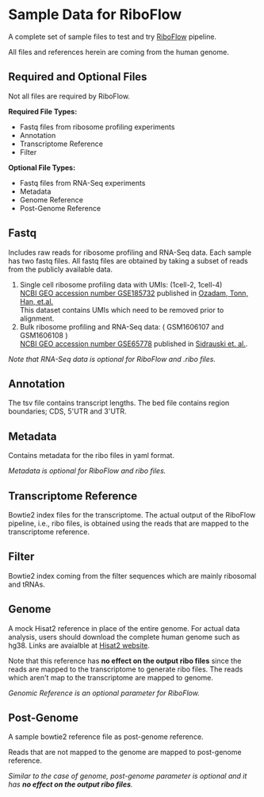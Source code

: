 # Sample Data for RiboFlow

A complete set of sample files to test and try 
[RiboFlow](https://github.com/ribosomeprofiling/riboflow) pipeline. 

All files and references herein are coming from the human genome.

## Required and Optional Files

Not all files are required by RiboFlow. 

**Required File Types:**
* Fastq files from ribosome profiling experiments
* Annotation
* Transcriptome Reference
* Filter  

**Optional File Types:**
* Fastq files from RNA-Seq experiments
* Metadata
* Genome Reference
* Post-Genome Reference

## Fastq
Includes raw reads for ribosome profiling and RNA-Seq data.
Each sample has two fastq files. 
All fastq files are obtained by taking a subset of reads from
the publicly available data.
  1) Single cell ribosome profiling data with UMIs: (1cell-2, 1cell-4)  
  [NCBI GEO accession number GSE185732](https://www.ncbi.nlm.nih.gov/geo/query/acc.cgi?acc=GSE185732) published in  [Ozadam, Tonn, Han, et.al.](https://www.nature.com/articles/s41586-023-06228-9)  
  This dataset contains UMIs which need to be removed prior to alignment.
  2) Bulk ribosome profiling and RNA-Seq data: ( GSM1606107 and GSM1606108 )  
[NCBI GEO accession number GSE65778](https://www.ncbi.nlm.nih.gov/geo/query/acc.cgi?acc=GSE65778)
published in 
[Sidrauski et. al.](https://elifesciences.org/articles/05033).  

_Note that RNA-Seq data is optional for RiboFlow and .ribo files._  

## Annotation

The tsv file contains transcript lengths.
The bed file contains region boundaries; CDS, 5'UTR and 3'UTR.


## Metadata

Contains metadata for the ribo files in yaml format.  

_Metadata is optional for RiboFlow and ribo files._  

## Transcriptome Reference

Bowtie2 index files for the transcriptome.
The actual output of the RiboFlow pipeline, i.e., ribo files, is obtained using the reads that are mapped to the transcriptome reference.


## Filter

Bowtie2 index coming from the 
filter sequences which are mainly ribosomal and tRNAs.


## Genome

A mock Hisat2 reference in place of the entire genome. 
For actual data analysis, users should download 
the complete human genome such as hg38.
Links are avaialble at
[Hisat2 website](https://ccb.jhu.edu/software/hisat2/manual.shtml).

Note that this reference has **no effect on the output ribo files** since the reads are
mapped to the transcriptome to generate ribo files. The reads which aren't map to the 
transcriptome are mapped to genome. 

_Genomic Reference is an optional parameter for RiboFlow._

## Post-Genome

A sample bowtie2 reference file as post-genome reference.

Reads that are not mapped to the genome are mapped to post-genome reference.

_Similar to the case of genome, post-genome parameter is optional and it has **no effect
on the output ribo files**._


